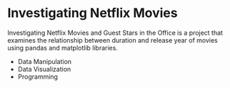 # Investigating Netflix Movies

Investigating Netflix Movies and Guest Stars in the Office is a project that examines the relationship between duration and release year of movies using pandas and matplotlib libraries.
* Data Manipulation
* Data Visualization
* Programming

